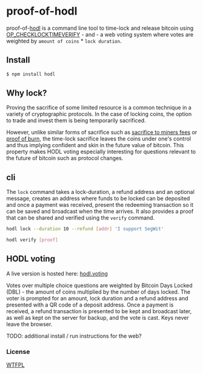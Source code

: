 # proof-of-hodl


proof-of-[hodl](https://bitcointalk.org/index.php?topic=375643.0) is a command line tool to time-lock and release bitcoin using [OP_CHECKLOCKTIMEVERIFY](https://github.com/bitcoin/bips/blob/master/bip-0065.mediawiki) - and - a web voting system where votes are weighted by ```amount of coins``` * ```lock duration```.


## Install 

 ```bash
$ npm install hodl
```


## Why lock?
Proving the sacrifice of some limited resource is a common technique in a variety of cryptographic protocols. In the case of locking coins, the option to trade and invest them is being temporarily sacrificed.

However, unlike similar forms of sacrifice such as [sacrifice to miners fees](https://github.com/bitcoin/bips/blob/master/bip-0065.mediawiki#proving-sacrifice-to-miners-fees) or [proof of burn](https://en.bitcoin.it/wiki/Proof_of_burn), the time-lock sacrifice leaves the coins under one's control and thus implying confident and skin in the future value of bitcoin. This property makes HODL voting especially interesting for questions relevant to the future of bitcoin such as protocol changes.


## cli
The ```lock``` command takes a lock-duration, a refund address and an optional message, creates an address where funds to be locked can be deposited and once a payment was received, present the redeeming transaction so it can be saved and broadcast when the time arrives.  It also provides a proof that can be shared and verified using the ```verify``` command.

 ```bash
hodl lock --duration 10 --refund [addr] 'I support SegWit'
 ```
 ```bash
hodl verify [proof]
 ```


## HODL voting 
A live version is hosted here: [hodl.voting](https://hodl.voting)

Votes over multiple choice questions are weighted by Bitcoin Days Locked (DBL) - the amount of coins multiplied by the number of days locked. The voter is prompted for an amount, lock duration and a refund address and presented with a QR code of a deposit address. Once a payment is received, a refund transaction is presented to be kept and broadcast later, as well as kept on the server for backup, and the vote is cast. Keys never leave the browser.

TODO: additional install / run instructions for the web?
 

### License

[WTFPL](http://www.wtfpl.net/txt/copying)

